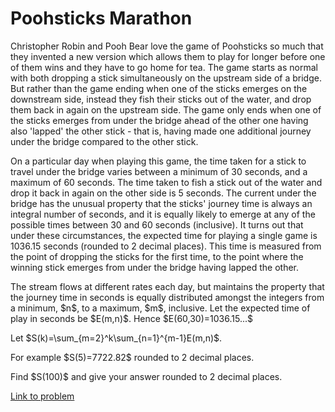 # Poohsticks Marathon

<p>
Christopher Robin and Pooh Bear love the game of Poohsticks so much that they invented a new version which allows them to play for longer before one of them wins and they have to go home for tea. The game starts as normal with both dropping a stick simultaneously on the upstream side of a bridge. But rather than the game ending when one of the sticks emerges on the downstream side, instead they fish their sticks out of the water, and drop them back in again on the upstream side. The game only ends when one of the sticks emerges from under the bridge ahead of the other one having also 'lapped' the other stick - that is, having made one additional journey under the bridge compared to the other stick.
</p>
<p>
On a particular day when playing this game, the time taken for a stick to travel under the bridge varies between a minimum of 30 seconds, and a maximum of 60 seconds. The time taken to fish a stick out of the water and drop it back in again on the other side is 5 seconds. The current under the bridge has the unusual property that the sticks' journey time is always an integral number of seconds, and it is equally likely to emerge at any of the possible times between 30 and 60 seconds (inclusive). It turns out that under these circumstances, the expected time for playing a single game is 1036.15 seconds (rounded to 2 decimal places). This time is measured from the point of dropping the sticks for the first time, to the point where the winning stick emerges from under the bridge having lapped the other.
</p>
<p>
The stream flows at different rates each day, but maintains the property that the journey time in seconds is equally distributed amongst the integers from a minimum, $n$, to a maximum, $m$, inclusive. Let the expected time of play in seconds be $E(m,n)$. Hence $E(60,30)=1036.15...$
</p>
<p>
Let $S(k)=\sum_{m=2}^k\sum_{n=1}^{m-1}E(m,n)$.
</p>
<p>
For example $S(5)=7722.82$ rounded to 2 decimal places.
</p>
<p>
Find $S(100)$ and give your answer rounded to 2 decimal places.
</p>

[Link to problem](https://projecteuler.net/problem=589)

